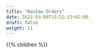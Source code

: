 ```yaml
---
title: "Review Orders"
date: 2022-03-08T15:22:21+02:00
draft: false
weight: 11
---
```

{{% children %}}